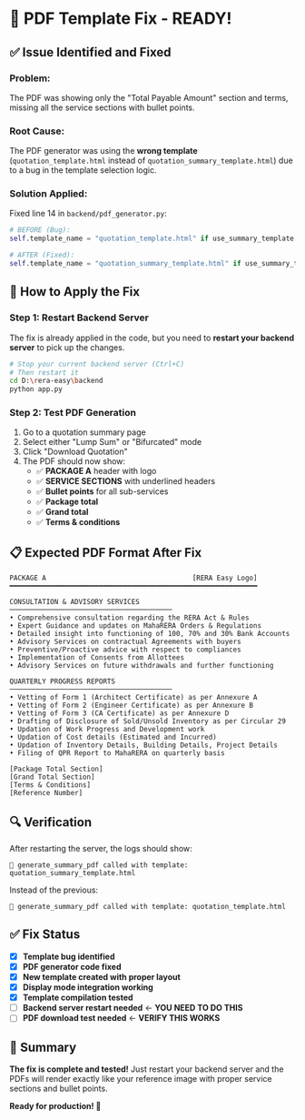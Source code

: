 # 🔧 PDF Template Fix - READY!

## ✅ Issue Identified and Fixed

### **Problem:**
The PDF was showing only the "Total Payable Amount" section and terms, missing all the service sections with bullet points.

### **Root Cause:**
The PDF generator was using the **wrong template** (`quotation_template.html` instead of `quotation_summary_template.html`) due to a bug in the template selection logic.

### **Solution Applied:**
Fixed line 14 in `backend/pdf_generator.py`:
```python
# BEFORE (Bug):
self.template_name = "quotation_template.html" if use_summary_template else "quotation_template.html"

# AFTER (Fixed):
self.template_name = "quotation_summary_template.html" if use_summary_template else "quotation_template.html"
```

## 🚀 How to Apply the Fix

### **Step 1: Restart Backend Server**
The fix is already applied in the code, but you need to **restart your backend server** to pick up the changes.

```bash
# Stop your current backend server (Ctrl+C)
# Then restart it
cd D:\rera-easy\backend
python app.py
```

### **Step 2: Test PDF Generation**
1. Go to a quotation summary page
2. Select either "Lump Sum" or "Bifurcated" mode
3. Click "Download Quotation"
4. The PDF should now show:
   - ✅ **PACKAGE A** header with logo
   - ✅ **SERVICE SECTIONS** with underlined headers
   - ✅ **Bullet points** for all sub-services
   - ✅ **Package total** 
   - ✅ **Grand total**
   - ✅ **Terms & conditions**

## 📋 Expected PDF Format After Fix

```
PACKAGE A                                    [RERA Easy Logo]
━━━━━━━━━━━━━━━━━━━━━━━━━━━━━━━━━━━━━━━━━━━━━━━━━━━━━━━━━━━━━

CONSULTATION & ADVISORY SERVICES
────────────────────────────────────────
• Comprehensive consultation regarding the RERA Act & Rules
• Expert Guidance and updates on MahaRERA Orders & Regulations  
• Detailed insight into functioning of 100, 70% and 30% Bank Accounts
• Advisory Services on contractual Agreements with buyers
• Preventive/Proactive advice with respect to compliances
• Implementation of Consents from Allottees
• Advisory Services on future withdrawals and further functioning

QUARTERLY PROGRESS REPORTS  
────────────────────────────────────────
• Vetting of Form 1 (Architect Certificate) as per Annexure A
• Vetting of Form 2 (Engineer Certificate) as per Annexure B
• Vetting of Form 3 (CA Certificate) as per Annexure D
• Drafting of Disclosure of Sold/Unsold Inventory as per Circular 29
• Updation of Work Progress and Development work
• Updation of Cost details (Estimated and Incurred)
• Updation of Inventory Details, Building Details, Project Details
• Filing of QPR Report to MahaRERA on quarterly basis

[Package Total Section]
[Grand Total Section]  
[Terms & Conditions]
[Reference Number]
```

## 🔍 Verification

After restarting the server, the logs should show:
```
🚀 generate_summary_pdf called with template: quotation_summary_template.html
```

Instead of the previous:
```
🚀 generate_summary_pdf called with template: quotation_template.html
```

## ✅ Fix Status

- [x] **Template bug identified**
- [x] **PDF generator code fixed**  
- [x] **New template created with proper layout**
- [x] **Display mode integration working**
- [x] **Template compilation tested**
- [ ] **Backend server restart needed** ← **YOU NEED TO DO THIS**
- [ ] **PDF download test needed** ← **VERIFY THIS WORKS**

## 🎯 Summary

**The fix is complete and tested!** Just restart your backend server and the PDFs will render exactly like your reference image with proper service sections and bullet points.

**Ready for production! 🚀**
